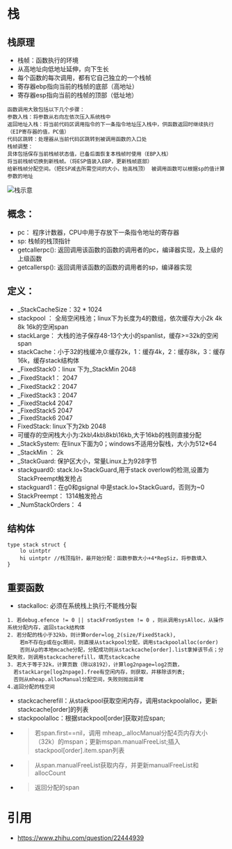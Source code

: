 # 栈
## 栈原理
- 栈帧：函数执行的环境
- 从高地址向低地址延伸，向下生长
- 每个函数的每次调用，都有它自己独立的一个栈帧
- 寄存器ebp指向当前的栈帧的底部（高地址）
- 寄存器esp指向当前的栈帧的顶部（低址地）
```
函数调用大致包括以下几个步骤：
参数入栈：将参数从右向左依次压入系统栈中
返回地址入栈：将当前代码区调用指令的下一条指令地址压入栈中，供函数返回时继续执行（EIP寄存器的值，PC值）
代码区跳转：处理器从当前代码区跳转到被调用函数的入口处
栈帧调整：
具体包括保存当前栈帧状态值，已备后面恢复本栈帧时使用（EBP入栈）
将当前栈帧切换到新栈帧。（将ESP值装入EBP，更新栈帧底部）
给新栈帧分配空间。（把ESP减去所需空间的大小，抬高栈顶） 被调用函数可以根据sp的值计算参数的地址
```
![栈示意](https://pic2.zhimg.com/1314ce0c49d0a1e2800e23ca3d5cdd75_r.jpg?source=1940ef5c)

## 概念：
- pc： 程序计数器，CPU中用于存放下一条指令地址的寄存器
- sp: 栈帧的栈顶指针
- getcallerpc(): 返回调用该函数的函数的调用者的pc，编译器实现，及上级的上级函数
- getcallersp(): 返回调用该函数的函数的调用者的sp，编译器实现
## 定义：
- _StackCacheSize：32 * 1024
- stackpool ： 全局空闲栈池；linux下为长度为4的数组，依次缓存大小2k 4k 8k 16k的空闲span
- stackLarge： 大栈的池子保存48-13个大小的spanlist，缓存>=32k的空闲span
- stackCache：小于32的栈缓冲,0:缓存2k，1：缓存4k，2：缓存8k，3：缓存16k，缓存stack结构体
- _FixedStack0：linux 下为_StackMin 2048
- _FixedStack1： 2047
- _FixedStack2：2047
- _FixedStack3：2047
- _FixedStack4 2047
- _FixedStack5 2047
- _FixedStack6 2047
- FixedStack: linux下为2kb 2048
- 可缓存的空闲栈大小为:2kb\4kb\8kb\16kb,大于16kb的栈则直接分配
- _StackSystem: 在linux下面为0；windows不适用分裂栈，大小为512*64
- _StackMin ： 2k
- _StackGuard: 保护区大小，常量Linux上为928字节
- stackguard0: stack.lo+StackGuard,用于stack overlow的检测,设置为StackPreempt触发抢占
- stackguard1：在g0和gsignal 中是stack.lo+StackGuard，否则为~0
- StackPreempt： 1314触发抢占
- _NumStackOrders： 4

## 结构体
```
type stack struct {
	lo uintptr
	hi uintptr //栈顶指针，最开始分配：函数参数大小+4*RegSiz，将参数填入 
}
```
## 重要函数
- stackalloc: 必须在系统栈上执行;不能栈分裂
```
1. 若debug.efence != 0 || stackFromSystem != 0 ，则从调用sysAlloc，从操作系统分配内存，返回stack结构体
2. 若分配的栈小于32kb，则计算order=log_2(size/FixedStack),
    若m不存在p或在gc期间，则直接从stackpool分配，调用stackpoolalloc(order)
    否则从p的本地mcache分配，分配成功则从stackcache[order].list拿掉该节点；分配失败，则调用stackcacherefill，填充stackcache
3. 若大于等于32k，计算页数（除以8192），计算log2npage=log2页数，
  若stackLarge[log2npage].free有空闲内存，则获取，并移除该列表;
  否则从mheap.allocManual分配空间，失败则抛出异常
4.返回分配的栈空间
```
- stackcacherefill：从stackpool获取空闲内存，调用stackpoolalloc，更新stackcache[order]的列表
- stackpoolalloc：根据stackpool[order]获取对应span;
- > 若span.first==nil，调用 mheap_.allocManual分配4页内存大小（32k）的mspan；更新mspan.manualFreeList;插入stackpool[order].item.span列表
- > 从span.manualFreeList获取内存，并更新manualFreeList和allocCount
- > 返回分配的span
# 引用
- https://www.zhihu.com/question/22444939

